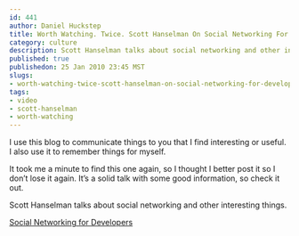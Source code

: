 ```yaml
--- 
id: 441
author: Daniel Huckstep
title: Worth Watching. Twice. Scott Hanselman On Social Networking For Developers
category: culture
description: Scott Hanselman talks about social networking and other interesting things.
published: true
publishedon: 25 Jan 2010 23:45 MST
slugs: 
- worth-watching-twice-scott-hanselman-on-social-networking-for-developers
tags: 
- video
- scott-hanselman
- worth-watching
---
```

I use this blog to communicate things to you that I find interesting or
useful. I also use it to remember things for myself.

It took me a minute to find this one again, so I thought I better post
it so I don’t lose it again. It’s a solid talk with some good
information, so check it out.

Scott Hanselman talks about social networking and other interesting
things.

[Social Networking for Developers](http://blip.tv/file/2004298/)